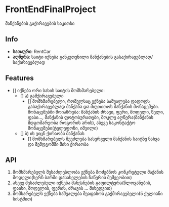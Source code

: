 # FrontEndFinalProject

მანქანების გაქირავების საკითხი 

## Info

- <b>სათაური</b>: RentCar
- <b>აღწერა</b>: საიტი იქნება განკუთვნილი მანქანების გასაქირავებლად/საქირავებლად

## Features

 - [] იქნება ორი სახის საიტის მომხმარებელი: 
    - [] ა) გამქირავებელი
        - [] მომხმარებელი, რომელსაც ექნება საშუალება დადოდს გასაქირავებლად მანქანა და მიუთითოს მანქანის მონაცემები.
             მონაცემებში მოიაზრება: მანქანის ძრავი, ფერი, მოდელი, წელი, ფასი..., მანქანის ფოტოსურათები, მოკლე აღწერა(მანქანის მდგომარეობა როგორის არის),
                                    ასევე საკონტაქტო მონაცემები(ტელეფონი, იმეილი)
    - [] ბ) ის ვიცნ ქირაობს მანქანას
        - [] მომხმარებელს შეეძლება სასურველი მანქანის საიტზე ნახვა და შემდგომში მისი ქირაობა

## API

1) მომხმარებელს შესაძლებლობა ექნება მოძებნოს კონკრეტული მაქანის მოდელი(სერჩ ბარში დასახელების ჩაწერის მეშვეობით)
2) ასევე შესაძლებელი იქნება მანქანების გაფილტვრა(წლოვანების, ფაისი, მოდელის, ფერის, ძრავის ... მიხედვით)
3) მომხარებელს ექნება საშუალება შეაფასოს გაქმირავებელი(5 ქულიანი სისტმით) 
 

